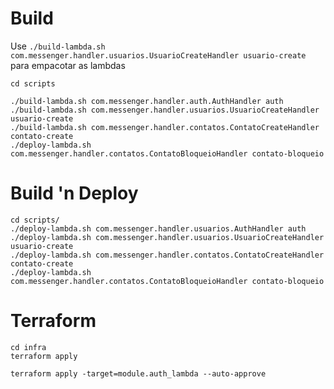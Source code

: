 # Build

Use `./build-lambda.sh com.messenger.handler.usuarios.UsuarioCreateHandler usuario-create` para empacotar as lambdas

```
cd scripts

./build-lambda.sh com.messenger.handler.auth.AuthHandler auth
./build-lambda.sh com.messenger.handler.usuarios.UsuarioCreateHandler usuario-create
./build-lambda.sh com.messenger.handler.contatos.ContatoCreateHandler contato-create
./deploy-lambda.sh com.messenger.handler.contatos.ContatoBloqueioHandler contato-bloqueio
```

# Build 'n Deploy
```
cd scripts/
./deploy-lambda.sh com.messenger.handler.usuarios.AuthHandler auth
./deploy-lambda.sh com.messenger.handler.usuarios.UsuarioCreateHandler usuario-create
./deploy-lambda.sh com.messenger.handler.contatos.ContatoCreateHandler contato-create
./deploy-lambda.sh com.messenger.handler.contatos.ContatoBloqueioHandler contato-bloqueio
```

# Terraform
```
cd infra
terraform apply

terraform apply -target=module.auth_lambda --auto-approve
```

